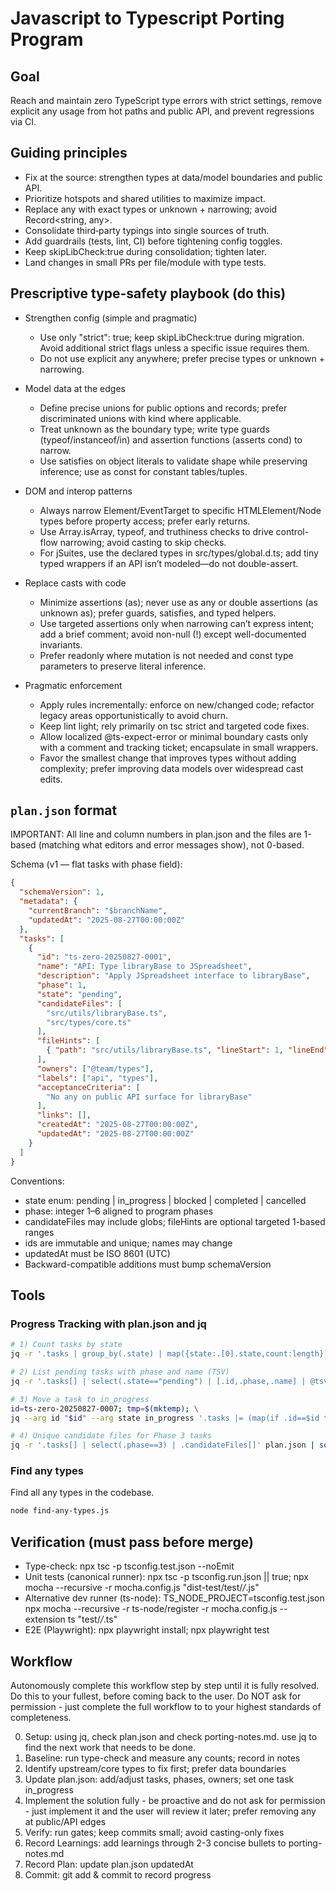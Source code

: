 # Javascript to Typescript Porting Program

## Goal

Reach and maintain zero TypeScript type errors with strict settings, remove explicit any usage from hot paths and public API, and prevent regressions via CI.

## Guiding principles

- Fix at the source: strengthen types at data/model boundaries and public API.
- Prioritize hotspots and shared utilities to maximize impact.
- Replace any with exact types or unknown + narrowing; avoid Record<string, any>.
- Consolidate third‑party typings into single sources of truth.
- Add guardrails (tests, lint, CI) before tightening config toggles.
- Keep skipLibCheck:true during consolidation; tighten later.
- Land changes in small PRs per file/module with type tests.

## Prescriptive type-safety playbook (do this)

- Strengthen config (simple and pragmatic)
  - Use only "strict": true; keep skipLibCheck:true during migration. Avoid additional strict flags unless a specific issue requires them.
  - Do not use explicit any anywhere; prefer precise types or unknown + narrowing.

- Model data at the edges
  - Define precise unions for public options and records; prefer discriminated unions with kind where applicable.
  - Treat unknown as the boundary type; write type guards (typeof/instanceof/in) and assertion functions (asserts cond) to narrow.
  - Use satisfies on object literals to validate shape while preserving inference; use as const for constant tables/tuples.

- DOM and interop patterns
  - Always narrow Element/EventTarget to specific HTMLElement/Node types before property access; prefer early returns.
  - Use Array.isArray, typeof, and truthiness checks to drive control-flow narrowing; avoid casting to skip checks.
  - For jSuites, use the declared types in src/types/global.d.ts; add tiny typed wrappers if an API isn’t modeled—do not double-assert.

- Replace casts with code
  - Minimize assertions (as); never use as any or double assertions (as unknown as); prefer guards, satisfies, and typed helpers.
  - Use targeted assertions only when narrowing can’t express intent; add a brief comment; avoid non-null (!) except well-documented invariants.
  - Prefer readonly where mutation is not needed and const type parameters to preserve literal inference.

- Pragmatic enforcement
  - Apply rules incrementally: enforce on new/changed code; refactor legacy areas opportunistically to avoid churn.
  - Keep lint light; rely primarily on tsc strict and targeted code fixes.
  - Allow localized @ts-expect-error or minimal boundary casts only with a comment and tracking ticket; encapsulate in small wrappers.
  - Favor the smallest change that improves types without adding complexity; prefer improving data models over widespread cast edits.



## `plan.json` format

IMPORTANT: All line and column numbers in plan.json and the files are 1-based (matching what editors and error messages show), not 0-based.

Schema (v1 — flat tasks with phase field):

```json
{
  "schemaVersion": 1,
  "metadata": {
    "currentBranch": "$branchName",
    "updatedAt": "2025-08-27T00:00:00Z"
  },
  "tasks": [
    {
      "id": "ts-zero-20250827-0001",
      "name": "API: Type libraryBase to JSpreadsheet",
      "description": "Apply JSpreadsheet interface to libraryBase",
      "phase": 1,
      "state": "pending",
      "candidateFiles": [
        "src/utils/libraryBase.ts",
        "src/types/core.ts"
      ],
      "fileHints": [
        { "path": "src/utils/libraryBase.ts", "lineStart": 1, "lineEnd": 60 }
      ],
      "owners": ["@team/types"],
      "labels": ["api", "types"],
      "acceptanceCriteria": [
        "No any on public API surface for libraryBase"
      ],
      "links": [],
      "createdAt": "2025-08-27T00:00:00Z",
      "updatedAt": "2025-08-27T00:00:00Z"
    }
  ]
}
```

Conventions:

- state enum: pending | in_progress | blocked | completed | cancelled
- phase: integer 1–6 aligned to program phases
- candidateFiles may include globs; fileHints are optional targeted 1-based ranges
- ids are immutable and unique; names may change
- updatedAt must be ISO 8601 (UTC)
- Backward-compatible additions must bump schemaVersion

## Tools

### Progress Tracking with plan.json and jq

```bash
# 1) Count tasks by state
jq -r '.tasks | group_by(.state) | map({state:.[0].state,count:length})[] | "\(.state): \(.count)"' plan.json

# 2) List pending tasks with phase and name (TSV)
jq -r '.tasks[] | select(.state=="pending") | [.id,.phase,.name] | @tsv' plan.json

# 3) Move a task to in_progress
id=ts-zero-20250827-0007; tmp=$(mktemp); \
jq --arg id "$id" --arg state in_progress '.tasks |= (map(if .id==$id then .state=$state else . end))' plan.json > "$tmp" && mv "$tmp" plan.json

# 4) Unique candidate files for Phase 3 tasks
jq -r '.tasks[] | select(.phase==3) | .candidateFiles[]' plan.json | sort -u
```

### Find any types

Find all any types in the codebase.

```bash
node find-any-types.js
```

## Verification (must pass before merge)

- Type-check: npx tsc -p tsconfig.test.json --noEmit
- Unit tests (canonical runner): npx tsc -p tsconfig.run.json || true; npx mocha --recursive -r mocha.config.js "dist-test/test/*/*.js"
- Alternative dev runner (ts-node): TS_NODE_PROJECT=tsconfig.test.json npx mocha --recursive -r ts-node/register -r mocha.config.js --extension ts "test/*/*.ts"
- E2E (Playwright): npx playwright install; npx playwright test

## Workflow

Autonomously complete this workflow step by step until it is fully resolved. Do this to your fullest, before coming back to the user. Do NOT ask for permission - just complete the full workflow to to your highest standards of completeness.

0. Setup: using jq, check plan.json and check porting-notes.md. use jq to find the next work that needs to be done.
1. Baseline: run type-check and measure any counts; record in notes
2. Identify upstream/core types to fix first; prefer data boundaries
3. Update plan.json: add/adjust tasks, phases, owners; set one task in_progress
4. Implement the solution fully - be proactive and do not ask for permission - just implement it and the user will review it later; prefer removing any at public/API edges
5. Verify: run gates; keep commits small; avoid casting-only fixes
6. Record Learnings: add learnings through 2-3 concise bullets to porting-notes.md
7. Record Plan: update plan.json updatedAt
8. Commit: git add & commit to record progress
